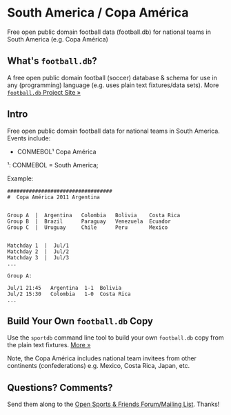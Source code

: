 # South America / Copa América

Free open public domain football data (football.db) for national teams in South America (e.g. Copa América)


## What's `football.db`?

A free open public domain football (soccer) database & schema
for use in any (programming) language
(e.g. uses plain text fixtures/data sets).
More [`football.db` Project Site »](http://openfootball.github.io)

## Intro

Free open public domain football data for national teams in South America. Events include:

- CONMEBOL¹ Copa América

<!-- use handmade footnotes -->

¹: CONMEBOL = South America;


Example:

~~~
##################################
#  Copa América 2011 Argentina


Group A  |  Argentina   Colombia   Bolivia    Costa Rica
Group B  |  Brazil      Paraguay   Venezuela  Ecuador
Group C  |  Uruguay     Chile      Peru       Mexico


Matchday 1  |  Jul/1
Matchday 2  |  Jul/2
Matchday 3  |  Jul/3
...

Group A:

Jul/1 21:45   Argentina  1-1  Bolivia
Jul/2 15:30   Colombia   1-0  Costa Rica
...
~~~


## Build Your Own `football.db` Copy

Use the `sportdb` command line tool to build your own `football.db` copy
from the plain text fixtures. [More »](http://openfootball.github.io/build.html)

Note, the Copa América includes national team invitees from other continents (confederations)
e.g. Mexico, Costa Rica, Japan, etc.


## Questions? Comments?

Send them along to the
[Open Sports & Friends Forum/Mailing List](http://groups.google.com/group/opensport).
Thanks!
